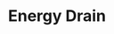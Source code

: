 ---
title: "Energy Drain"

ability:
  types: ["Su"]
  description: |
    Some horrible creatures, especially undead monsters, possess a fearsome supernatural ability to drain levels from those they strike in combat. This attack saps a living opponent's vital energy and happens automatically when a melee or ranged attack hits. Each successful energy drain bestows one or more negative levels (the creature's description specifies how many). If an attack that includes an energy drain scores a critical hit, it drains twice the given amount.

    Unless otherwise specified in the creature's description, a draining creature gains 5 temporary hit points (10 on a critical hit) for each negative level it bestows on an opponent. These temporary hit points last for a maximum of 1 hour. An affected opponent takes a -1 penalty on all skill checks and ability checks, attack rolls, and saving throws, and loses one effective level or Hit Die (whenever level is used in a die roll or calculation) for each negative level.

    A spellcaster loses one spell slot of the highest level of spells she can cast and (if applicable) one prepared spell of that level; this loss persists until the negative level is removed.

    Negative levels remain until 24 hours have passed or until they are removed with a spell, such as _restoration_. If a negative level is not removed before 24 hours have passed, the affected creature must attempt a Fortitude save (DC 10 + &#189; draining creature's racial HD + draining creature's Cha modifier; the exact DC is given in the creature's descriptive text). On a success, the negative level goes away with no harm to the creature. On a failure, the negative level goes away, but the creature's level is also reduced by one. A separate saving throw is required for each negative level.
---